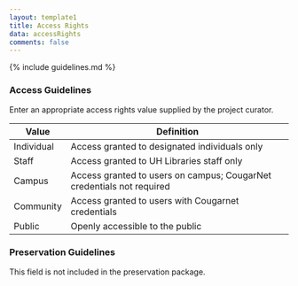 ```yaml
---
layout: template1
title: Access Rights
data: accessRights
comments: false
---
```


{% include guidelines.md %}

### Access Guidelines

Enter an appropriate access rights value supplied by the project curator.

Value | Definition
------|------------
Individual | Access granted to designated individuals only
Staff | Access granted to UH Libraries staff only
Campus | Access granted to users on campus; CougarNet credentials not required
Community | Access granted to users with Cougarnet credentials
Public | Openly accessible to the public

### Preservation Guidelines

This field is not included in the preservation package.
